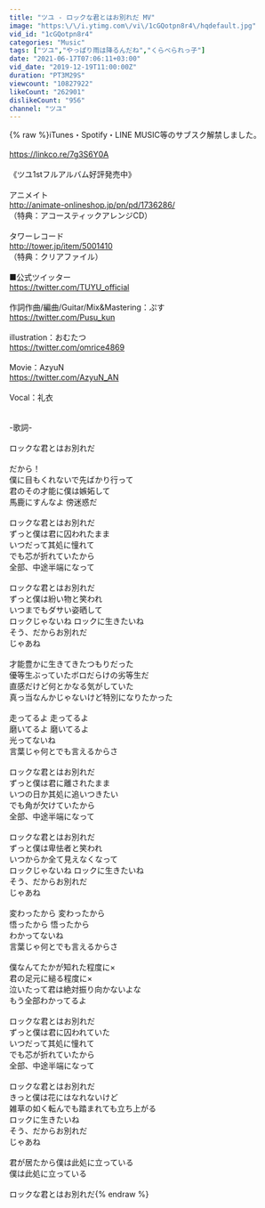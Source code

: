 ```yaml
---
title: "ツユ - ロックな君とはお別れだ MV"
image: "https:\/\/i.ytimg.com\/vi\/1cGQotpn8r4\/hqdefault.jpg"
vid_id: "1cGQotpn8r4"
categories: "Music"
tags: ["ツユ","やっぱり雨は降るんだね","くらべられっ子"]
date: "2021-06-17T07:06:11+03:00"
vid_date: "2019-12-19T11:00:00Z"
duration: "PT3M29S"
viewcount: "10827922"
likeCount: "262901"
dislikeCount: "956"
channel: "ツユ"
---
```

{% raw %}iTunes・Spotify・LINE MUSIC等のサブスク解禁しました。<br /><br /><a rel="nofollow" target="blank" href="https://linkco.re/7g3S6Y0A">https://linkco.re/7g3S6Y0A</a><br /><br />《ツユ1stフルアルバム好評発売中》<br /><br />アニメイト<br /><a rel="nofollow" target="blank" href="http://animate-onlineshop.jp/pn/pd/1736286/">http://animate-onlineshop.jp/pn/pd/1736286/</a><br />（特典：アコースティックアレンジCD）<br /><br />タワーレコード<br /><a rel="nofollow" target="blank" href="http://tower.jp/item/5001410">http://tower.jp/item/5001410</a><br />（特典：クリアファイル）<br /><br />■公式ツイッター<br /><a rel="nofollow" target="blank" href="https://twitter.com/TUYU_official">https://twitter.com/TUYU_official</a><br /><br />作詞作曲/編曲/Guitar/Mix&amp;Mastering：ぷす<br /><a rel="nofollow" target="blank" href="https://twitter.com/Pusu_kun">https://twitter.com/Pusu_kun</a><br /><br />illustration：おむたつ<br /><a rel="nofollow" target="blank" href="https://twitter.com/omrice4869">https://twitter.com/omrice4869</a><br /><br />Movie：AzyuN<br /><a rel="nofollow" target="blank" href="https://twitter.com/AzyuN_AN">https://twitter.com/AzyuN_AN</a><br /><br />Vocal：礼衣<br /><br /><br />-歌詞-<br /><br />ロックな君とはお別れだ<br /><br />だから！<br />僕に目もくれないで先ばかり行って<br />君のその才能に僕は嫉妬して<br />馬鹿にすんなよ 傍迷惑だ<br /><br />ロックな君とはお別れだ<br />ずっと僕は君に囚われたまま<br />いつだって其処に憧れて<br />でも芯が折れていたから<br />全部、中途半端になって<br /><br />ロックな君とはお別れだ<br />ずっと僕は紛い物と笑われ<br />いつまでもダサい姿晒して<br />ロックじゃないね ロックに生きたいね<br />そう、だからお別れだ<br />じゃあね<br /><br />才能豊かに生きてきたつもりだった<br />優等生ぶっていたボロだらけの劣等生だ<br />直感だけど何とかなる気がしていた<br />真っ当なんかじゃないけど特別になりたかった<br /><br />走ってるよ 走ってるよ<br />磨いてるよ 磨いてるよ<br />光ってないね<br />言葉じゃ何とでも言えるからさ<br /><br />ロックな君とはお別れだ<br />ずっと僕は君に離されたまま<br />いつの日か其処に追いつきたい<br />でも角が欠けていたから<br />全部、中途半端になって<br /><br />ロックな君とはお別れだ<br />ずっと僕は卑怯者と笑われ<br />いつからか全て見えなくなって<br />ロックじゃないね ロックに生きたいね<br />そう、だからお別れだ<br />じゃあね<br /><br />変わったから 変わったから<br />悟ったから 悟ったから<br />わかってないね<br />言葉じゃ何とでも言えるからさ<br /><br />僕なんてたかが知れた程度に×<br />君の足元に縋る程度に×<br />泣いたって君は絶対振り向かないよな<br />もう全部わかってるよ<br /><br />ロックな君とはお別れだ<br />ずっと僕は君に囚われていた<br />いつだって其処に憧れて<br />でも芯が折れていたから<br />全部、中途半端になって<br /><br />ロックな君とはお別れだ<br />きっと僕は花にはなれないけど<br />雑草の如く転んでも踏まれても立ち上がる<br />ロックに生きたいね<br />そう、だからお別れだ<br />じゃあね<br /><br />君が居たから僕は此処に立っている<br />僕は此処に立っている<br /><br />ロックな君とはお別れだ{% endraw %}
